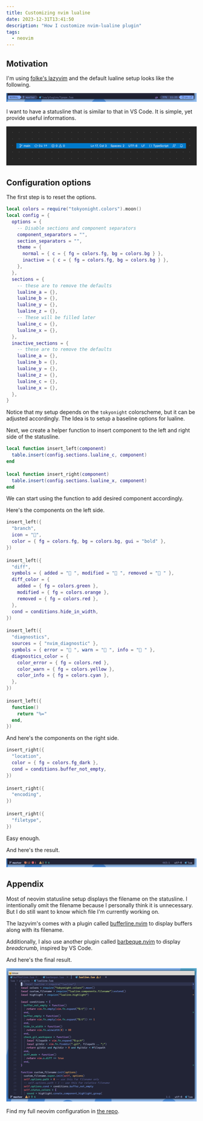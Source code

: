 ```yaml
---
title: Customizing nvim lualine
date: 2023-12-31T13:41:50
description: "How I customize nvim-lualine plugin"
tags:
  - neovim
---
```


## Motivation

I'm using [folke's lazyvim](https://www.lazyvim.org/) and the default lualine setup looks like the following.

![default lualine setup](default-lualine.png)

I want to have a statusline that is similar to that in VS Code.
It is simple, yet provide useful informations.

![vscode status bar](vscode-status-bar.png)

## Configuration options

The first step is to reset the options.

```lua
local colors = require("tokyonight.colors").moon()
local config = {
  options = {
    -- Disable sections and component separators
    component_separators = "",
    section_separators = "",
    theme = {
      normal = { c = { fg = colors.fg, bg = colors.bg } },
      inactive = { c = { fg = colors.fg, bg = colors.bg } },
    },
  },
  sections = {
    -- these are to remove the defaults
    lualine_a = {},
    lualine_b = {},
    lualine_y = {},
    lualine_z = {},
    -- These will be filled later
    lualine_c = {},
    lualine_x = {},
  },
  inactive_sections = {
    -- these are to remove the defaults
    lualine_a = {},
    lualine_b = {},
    lualine_y = {},
    lualine_z = {},
    lualine_c = {},
    lualine_x = {},
  },
}

```

Notice that my setup depends on the `tokyonight` colorscheme, but it can be adjusted accordingly.
The Idea is to setup a baseline options for lualine.

Next, we create a helper function to insert component to the left and right side of the statusline.

```lua
local function insert_left(component)
  table.insert(config.sections.lualine_c, component)
end

local function insert_right(component)
  table.insert(config.sections.lualine_x, component)
end
```

We can start using the function to add desired component accordingly.

Here's the components on the left side.

```lua
insert_left({
  "branch",
  icon = "",
  color = { fg = colors.fg, bg = colors.bg, gui = "bold" },
})

insert_left({
  "diff",
  symbols = { added = " ", modified = " ", removed = " " },
  diff_color = {
    added = { fg = colors.green },
    modified = { fg = colors.orange },
    removed = { fg = colors.red },
  },
  cond = conditions.hide_in_width,
})

insert_left({
  "diagnostics",
  sources = { "nvim_diagnostic" },
  symbols = { error = " ", warn = " ", info = " " },
  diagnostics_color = {
    color_error = { fg = colors.red },
    color_warn = { fg = colors.yellow },
    color_info = { fg = colors.cyan },
  },
})

insert_left({
  function()
    return "%="
  end,
})
```

And here's the components on the right side.

```lua
insert_right({
  "location",
  color = { fg = colors.fg_dark },
  cond = conditions.buffer_not_empty,
})

insert_right({
  "encoding",
})

insert_right({
  "filetype",
})
```

Easy enough.

And here's the result.

![the result](the-result.png)

## Appendix

Most of neovim statusline setup displays the filename on the statusline.
I intentionally omit the filename because I personally think it is unnecessary.
But I do still want to know which file I'm currently working on.

The lazyvim's comes with a plugin called [bufferline.nvim](https://github.com/akinsho/bufferline.nvim) to display buffers along with its filename.

Additionally, I also use another plugin called [barbeque.nvim](https://github.com/utilyre/barbecue.nvim) to display _breadcrumb_, inspired by VS Code.

And here's the final result.

![the final result](the-final-result.png)

Find my full neovim configuration in [the repo](https://github.com/pirey/nvim).
